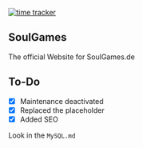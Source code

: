 [![time tracker](https://wakatime.com/badge/github/StackNeverFlow/Website.svg)](https://wakatime.com/badge/github/StackNeverFlow/Website)

## SoulGames

The official Website for SoulGames.de

## To-Do

- [x] Maintenance deactivated
- [x] Replaced the placeholder
- [x] Added SEO

Look in the `MySQL.md`
